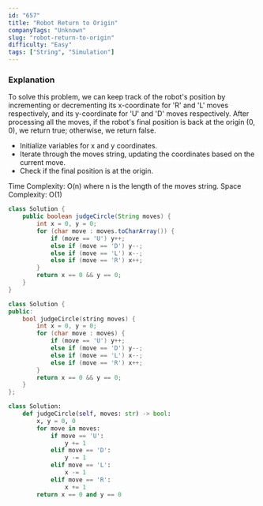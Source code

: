 ```yaml
---
id: "657"
title: "Robot Return to Origin"
companyTags: "Unknown"
slug: "robot-return-to-origin"
difficulty: "Easy"
tags: ["String", "Simulation"]
---
```


### Explanation
To solve this problem, we can keep track of the robot's position by incrementing or decrementing its x-coordinate for 'R' and 'L' moves respectively, and its y-coordinate for 'U' and 'D' moves respectively. After processing all the moves, if the robot's final position is back at the origin (0, 0), we return true; otherwise, we return false.

- Initialize variables for x and y coordinates.
- Iterate through the moves string, updating the coordinates based on the current move.
- Check if the final position is at the origin.

Time Complexity: O(n) where n is the length of the moves string.
Space Complexity: O(1)
```java
class Solution {
    public boolean judgeCircle(String moves) {
        int x = 0, y = 0;
        for (char move : moves.toCharArray()) {
            if (move == 'U') y++;
            else if (move == 'D') y--;
            else if (move == 'L') x--;
            else if (move == 'R') x++;
        }
        return x == 0 && y == 0;
    }
}
```

```cpp
class Solution {
public:
    bool judgeCircle(string moves) {
        int x = 0, y = 0;
        for (char move : moves) {
            if (move == 'U') y++;
            else if (move == 'D') y--;
            else if (move == 'L') x--;
            else if (move == 'R') x++;
        }
        return x == 0 && y == 0;
    }
};
```

```python
class Solution:
    def judgeCircle(self, moves: str) -> bool:
        x, y = 0, 0
        for move in moves:
            if move == 'U':
                y += 1
            elif move == 'D':
                y -= 1
            elif move == 'L':
                x -= 1
            elif move == 'R':
                x += 1
        return x == 0 and y == 0
```